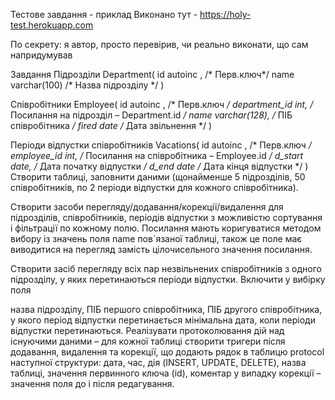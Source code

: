Тестове завдання - приклад
Виконано тут - https://holy-test.herokuapp.com

По секрету: я автор, просто перевірив, чи реально виконати, що сам напридумував

Завдання
Підрозділи
Department(
 id autoinc ,      /* Перв.ключ*/
 name varchar(100) /* Назва підрозділу */
)

Співробітники
Employee(
 id autoinc ,        /* Перв.ключ */
 department_id int,  /* Посилання на підрозділ – Department.id */
 name varchar(128),  /* ПІБ співробітника */
 fired date          /* Дата звільнення */
)

Періоди відпустки співробітників
Vacations(
 id autoinc ,      /* Перв.ключ */
 employee_id int,  /* Посилання на співробітника – Employee.id */
 d_start date,     /* Дата початку відпустки */
 d_end date        /* Дата кінця відпустки */
)
Створити таблиці, заповнити даними (щонайменше 5 підрозділів, 50 співробітників, по 2 періоди відпустки для кожного співробітника).

Створити засоби перегляду/додавання/корекції/видалення для підрозділів, співробітників, періодів відпустки з можливістю сортування і фільтрації по кожному полю. Посилання мають коригуватися методом вибору із значень поля name пов`язаної таблиці, також це поле має виводитися на перегляд замість цілочисельного значення посилання.

Створити засіб перегляду всіх пар незвільнених співробітників з одного підрозділу, у яких перетинаються періоди відпустки. Включити у вибірку поля

назва підрозділу,
ПІБ першого співробітника,
ПІБ другого співробітника, у якого період відпустки перетинається
мінімальна дата, коли періоди відпустки перетинаються.
Реалізувати протоколювання дій над існуючими даними – для кожної таблиці створити тригери після додавання, видалення та корекції, що додають рядок в таблицю protocol наступної структури: дата, час, дія (INSERT, UPDATE, DELETE), назва таблиці, значення первинного ключа (id), коментар у випадку корекції – значення поля до і після редагування.
